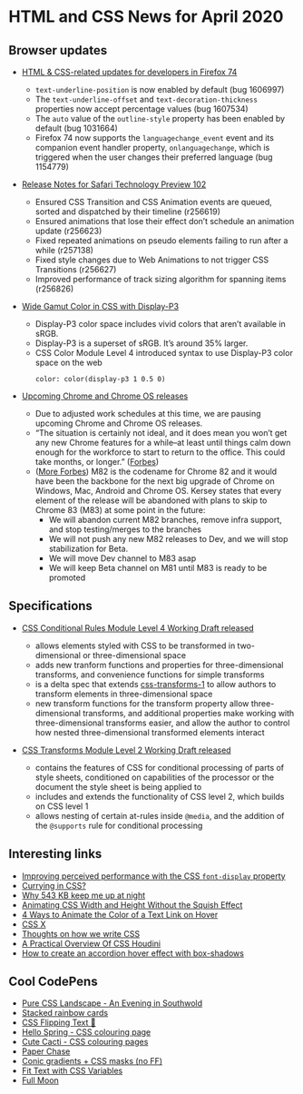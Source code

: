 # HTML and CSS News for April 2020

## Browser updates

- [HTML & CSS-related updates for developers in Firefox 74](https://developer.mozilla.org/en-US/docs/Mozilla/Firefox/Releases/74)
    + `text-underline-position` is now enabled by default (bug 1606997)
    + The `text-underline-offset` and `text-decoration-thickness` properties now accept percentage values (bug 1607534)
    + The `auto` value of the `outline-style` property has been enabled by default (bug 1031664)
    + Firefox 74 now supports the `languagechange_event` event and its companion event handler property, `onlanguagechange`, which is triggered when the user changes their preferred language (bug 1154779)

- [Release Notes for Safari Technology Preview 102](https://webkit.org/blog/10067/release-notes-for-safari-technology-preview-102/)
    - Ensured CSS Transition and CSS Animation events are queued, sorted and dispatched by their timeline (r256619)
    - Ensured animations that lose their effect don’t schedule an animation update (r256623)
    - Fixed repeated animations on pseudo elements failing to run after a while (r257138)
    - Fixed style changes due to Web Animations to not trigger CSS Transitions (r256627)
    - Improved performance of track sizing algorithm for spanning items (r256826)


- [Wide Gamut Color in CSS with Display-P3](https://webkit.org/blog/10042/wide-gamut-color-in-css-with-display-p3/)
    - Display-P3 color space includes vivid colors that aren’t available in sRGB.
    - Display-P3 is a superset of sRGB. It’s around 35% larger.
    - CSS Color Module Level 4 introduced syntax to use Display-P3 color space on the web
        ```
        color: color(display-p3 1 0.5 0)
        ```

- [Upcoming Chrome and Chrome OS releases](https://chromereleases.googleblog.com/2020/03/upcoming-chrome-and-chrome-os-releases.html)
    - Due to adjusted work schedules at this time, we are pausing upcoming Chrome and Chrome OS releases.
    - “The situation is certainly not ideal, and it does mean you won’t get any new Chrome features for a while–at least until things calm down enough for the workforce to start to return to the office. This could take months, or longer.” ([Forbes](https://www.forbes.com/sites/kateoflahertyuk/2020/03/19/google-just-confirmed-a-powerful-chrome-covid-19-security-move-that-will-impact-all-users/#52bea882c930))
    - ([More Forbes](https://www.forbes.com/sites/gordonkelly/2020/03/25/google-chrome-82-upgrade-abandoned-update-chrome-browser/#1bae4d516449)) M82 is the codename for Chrome 82 and it would have been the backbone for the next big upgrade of Chrome on Windows, Mac, Android and Chrome OS. Kersey states that every element of the release will be abandoned with plans to skip to Chrome 83 (M83) at some point in the future: 
        - We will abandon current M82 branches, remove infra support, and stop testing/merges to the branches
        - We will not push any new M82 releases to Dev, and we will stop stabilization for Beta.
        - We will move Dev channel to M83 asap
        - We will keep Beta channel on M81 until M83 is ready to be promoted

## Specifications

- [CSS Conditional Rules Module Level 4 Working Draft released](https://www.w3.org/TR/css-conditional-4/)
    - allows elements styled with CSS to be transformed in two-dimensional or three-dimensional space
    - adds new tranform functions and properties for three-dimensional transforms, and convenience functions for simple transforms
    - is a delta spec that extends [css-transforms-1](https://www.w3.org/TR/css-transforms-1/) to allow authors to transform elements in three-dimensional space
    - new transform functions for the transform property allow three-dimensional transforms, and additional properties make working with three-dimensional transforms easier, and allow the author to control how nested three-dimensional transformed elements interact

- [CSS Transforms Module Level 2 Working Draft released](https://www.w3.org/TR/css-transforms-2/)
    - contains the features of CSS for conditional processing of parts of style sheets, conditioned on capabilities of the processor or the document the style sheet is being applied to
    - includes and extends the functionality of CSS level 2, which builds on CSS level 1
    - allows nesting of certain at-rules inside `@media`, and the addition of the `@supports` rule for conditional processing

## Interesting links

- [Improving perceived performance with the CSS `font-display` property](https://nooshu.github.io/blog/2020/02/23/improving-perceived-performance-with-the-css-font-display-property/)
- [Currying in CSS?](https://www.trysmudford.com/blog/currying-in-css/)
- [Why 543 KB keep me up at night](https://www.matuzo.at/blog/why-543kb-keep-me-up-at-night/)
- [Animating CSS Width and Height Without the Squish Effect](https://pqina.nl/blog/animating-width-and-height-without-the-squish-effect/)
- [4 Ways to Animate the Color of a Text Link on Hover](https://css-tricks.com/4-ways-to-animate-the-color-of-a-text-link-on-hover/)
- [CSS X](https://www.w3.org/blog/2020/03/css-x/)
- [Thoughts on how we write CSS](https://notlaura.com/twitter-thread-as-blog-post-thoughts-on-how-we-write-css/)
- [A Practical Overview Of CSS Houdini](https://www.smashingmagazine.com/2020/03/practical-overview-css-houdini/)
- [How to create an accordion hover effect with box-shadows](https://fossheim.io/writing/posts/css-box-shadow-animation/)

## Cool CodePens

- [Pure CSS Landscape - An Evening in Southwold](https://codepen.io/ivorjetski/pen/xxGYWQG)
- [Stacked rainbow cards](https://codepen.io/fossheim/pen/LYVOBRZ)
- [CSS Flipping Text 🍳](https://codepen.io/jh3y/pen/VwLQZOY)
- [Hello Spring - CSS colouring page](https://codepen.io/Lubna/pen/dyoqzwP)
- [Cute Cacti - CSS colouring pages](https://codepen.io/Lubna/pen/RwPYjGB)
- [Paper Chase](https://codepen.io/cobra_winfrey/pen/gOpzozo)
- [Conic gradients + CSS masks (no FF)](https://codepen.io/yoksel/pen/xxGJOPj)
- [Fit Text with CSS Variables](https://codepen.io/shshaw/pen/LYVBVve)
- [Full Moon](https://codepen.io/negarjf/pen/zYGjLrW)